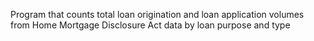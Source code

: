 Program that counts total loan origination and loan application volumes from Home Mortgage Disclosure Act data by loan purpose and type
